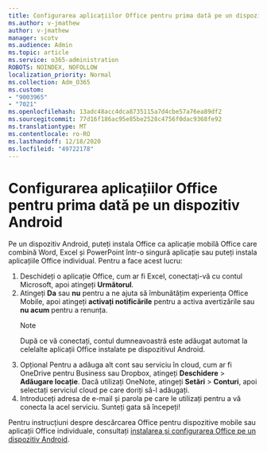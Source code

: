 ```yaml
---
title: Configurarea aplicațiilor Office pentru prima dată pe un dispozitiv Android
ms.author: v-jmathew
author: v-jmathew
manager: scotv
ms.audience: Admin
ms.topic: article
ms.service: o365-administration
ROBOTS: NOINDEX, NOFOLLOW
localization_priority: Normal
ms.collection: Adm_O365
ms.custom:
- "9003965"
- "7021"
ms.openlocfilehash: 13adc48acc4dca8735115a7d4cbe57a76ea89df2
ms.sourcegitcommit: 77d16f186ac95e85be2528c4756f0dac9368fe92
ms.translationtype: MT
ms.contentlocale: ro-RO
ms.lasthandoff: 12/18/2020
ms.locfileid: "49722178"
---
```

# <a name="set-up-office-apps-for-the-first-time-on-an-android-device"></a>Configurarea aplicațiilor Office pentru prima dată pe un dispozitiv Android

Pe un dispozitiv Android, puteți instala Office ca aplicație mobilă Office care combină Word, Excel și PowerPoint într-o singură aplicație sau puteți instala aplicațiile Office individual. Pentru a face acest lucru:

1. Deschideți o aplicație Office, cum ar fi Excel, conectați-vă cu contul Microsoft, apoi atingeți **Următorul**.
2. Atingeți **Da** sau **nu** pentru a ne ajuta să îmbunătățim experiența Office Mobile, apoi atingeți **activați notificările** pentru a activa avertizările sau **nu acum** pentru a renunța.
    > [!NOTE]
    > După ce vă conectați, contul dumneavoastră este adăugat automat la celelalte aplicații Office instalate pe dispozitivul Android.
3. Opțional Pentru a adăuga alt cont sau serviciu în cloud, cum ar fi OneDrive pentru Business sau Dropbox, atingeți **Deschidere**  >  **Adăugare locație**. Dacă utilizați OneNote, atingeți **Setări**  >  **Conturi**, apoi selectați serviciul cloud pe care doriți să-l adăugați.
4. Introduceți adresa de e-mail și parola pe care le utilizați pentru a vă conecta la acel serviciu. Sunteți gata să începeți!

Pentru instrucțiuni despre descărcarea Office pentru dispozitive mobile sau aplicații Office individuale, consultați [instalarea și configurarea Office pe un dispozitiv Android](https://go.microsoft.com/fwlink/?linkid=2135287).
